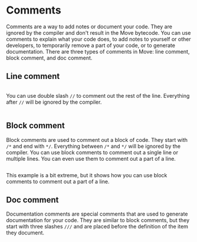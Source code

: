 # Comments

<!--

Chapter: Basic Syntax
Goal: Introduce comments.
Notes:
    - doc comments are used in docgen
    - only public members are documented
    - doc comments are placed in between attributes and the definition
    - doc comments are allowed for: modules, structs, functions, constants
    - give an example of how doc comments are translated
 -->

Comments are a way to add notes or document your code. They are ignored by the compiler and don't
result in the Move bytecode. You can use comments to explain what your code does, to add notes to
yourself or other developers, to temporarily remove a part of your code, or to generate
documentation. There are three types of comments in Move: line comment, block comment, and doc
comment.

## Line comment

```Move
```

You can use double slash `//` to comment out the rest of the line. Everything after `//` will be
ignored by the compiler.

```Move
```

## Block comment

Block comments are used to comment out a block of code. They start with `/*` and end with `*/`.
Everything between `/*` and `*/` will be ignored by the compiler. You can use block comments to
comment out a single line or multiple lines. You can even use them to comment out a part of a line.

```Move
```

This example is a bit extreme, but it shows how you can use block comments to comment out a part of
a line.

## Doc comment

Documentation comments are special comments that are used to generate documentation for your code.
They are similar to block comments, but they start with three slashes `///` and are placed before
the definition of the item they document.

```Move
```

<!-- TODO: docgen, which members are in the documentation -->
